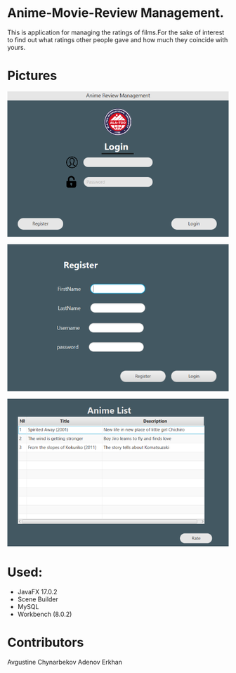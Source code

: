 # Anime-Movie-Review Management.

This is application for managing the ratings of films.For the sake of interest to find out what ratings other people gave and how much they coincide with yours. 


# Pictures
![login](https://github.com/NPaugust/FInal-Group-Project-OOP-/blob/main/screenshots/login.png)

![register](https://github.com/NPaugust/FInal-Group-Project-OOP-/blob/main/screenshots/register.png)

![animelist](https://github.com/NPaugust/FInal-Group-Project-OOP-/blob/main/screenshots/animelist.png)

 
# Used:
- JavaFX 17.0.2 
- Scene Builder
- MySQL 
- Workbench (8.0.2)

# Contributors
Avgustine Chynarbekov Adenov Erkhan
